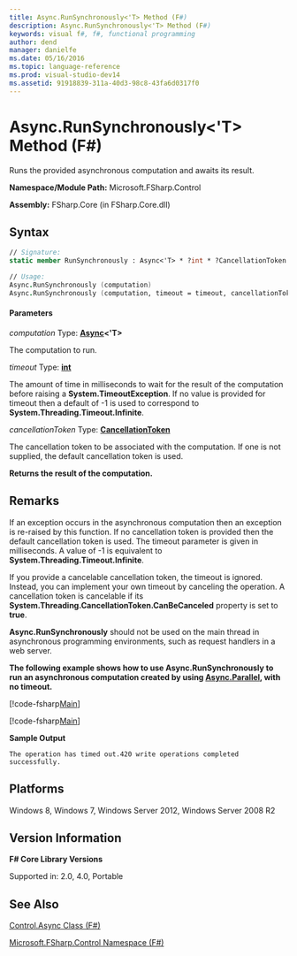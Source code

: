```yaml
---
title: Async.RunSynchronously<'T> Method (F#)
description: Async.RunSynchronously<'T> Method (F#)
keywords: visual f#, f#, functional programming
author: dend
manager: danielfe
ms.date: 05/16/2016
ms.topic: language-reference
ms.prod: visual-studio-dev14
ms.assetid: 91918839-311a-40d3-98c8-43fa6d0317f0 
---
```


# Async.RunSynchronously<'T> Method (F#)

Runs the provided asynchronous computation and awaits its result.

**Namespace/Module Path:** Microsoft.FSharp.Control

**Assembly:** FSharp.Core (in FSharp.Core.dll)

## Syntax

```fsharp
// Signature:
static member RunSynchronously : Async<'T> * ?int * ?CancellationToken -> 'T

// Usage:
Async.RunSynchronously (computation)
Async.RunSynchronously (computation, timeout = timeout, cancellationToken = cancellationToken)
```

#### Parameters

*computation*
Type: **[Async](https://msdn.microsoft.com/library/e0b28ea2-dea5-4021-b2b9-d7d4761babde)&lt;'T&gt;**

The computation to run.

*timeout*
Type: **[int](https://msdn.microsoft.com/library/025d5455-3622-4ea5-9573-3ecbd4ee1375)**

The amount of time in milliseconds to wait for the result of the computation before raising a **System.TimeoutException**. If no value is provided for timeout then a default of -1 is used to correspond to **System.Threading.Timeout.Infinite**.

*cancellationToken*
Type: **[CancellationToken](https://msdn.microsoft.com/library/31a3eafe-b61b-46c4-927d-bc9a3ae357c2)**

The cancellation token to be associated with the computation. If one is not supplied, the default cancellation token is used.

**Returns the result of the computation.**

## Remarks

If an exception occurs in the asynchronous computation then an exception is re-raised by this function. If no cancellation token is provided then the default cancellation token is used. The timeout parameter is given in milliseconds. A value of -1 is equivalent to **System.Threading.Timeout.Infinite**.

If you provide a cancelable cancellation token, the timeout is ignored. Instead, you can implement your own timeout by canceling the operation. A cancellation token is cancelable if its **System.Threading.CancellationToken.CanBeCanceled** property is set to **true**.

**Async.RunSynchronously** should not be used on the main thread in asynchronous programming environments, such as request handlers in a web server.

**The following example shows how to use Async.RunSynchronously to run an asynchronous computation created by using [Async.Parallel](https://msdn.microsoft.com/library/aa9b0355-2d55-4858-b943-cbe428de9dc4), with no timeout.**

[!code-fsharp[Main](snippets/fsasyncapis/snippet1.fs)]

[!code-fsharp[Main](snippets/fsasyncapis/snippet2.fs)]

**Sample Output**

```
The operation has timed out.420 write operations completed successfully.
```

## Platforms

Windows 8, Windows 7, Windows Server 2012, Windows Server 2008 R2

## Version Information

**F# Core Library Versions**

Supported in: 2.0, 4.0, Portable

## See Also

[Control.Async Class &#40;F&#35;&#41;](Control.Async-Class-%5BFSharp%5D.md)

[Microsoft.FSharp.Control Namespace &#40;F&#35;&#41;](Microsoft.FSharp.Control-Namespace-%5BFSharp%5D.md)
